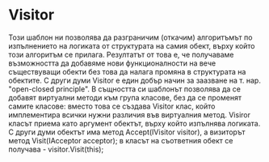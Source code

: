 ﻿# Visitor

Този шаблон ни позволява да разграничим (откачим) алгоритъмът по изпълнението на логиката от структурата
на самия обект, върху който този алгоритъм се прилага. Резултатът от това е, че получаваме възможността да
добавяме нови функционалности на вече съществуващи обекти без това да налага промяна в структурата на обектите.
С други думи Visitor е един добър начин за заазване на т. нар. "open-closed principle". 
В същността си шаблонът позволява да се добавят виртуални методи към група класове, без да се променят самите
класове: вместо това се създава Visitor клас, който имплементира всички нужни различия във виртуалния метод.
Visiror класът приема като аргумент обектът, върху който изпълнява логиката. С други думи обектът има метод
Accept(IVisitor visitor), а визиторът метод Visit(IAcceptor acceptor); в класът на съответния обект се получава -
visitor.Visit(this);